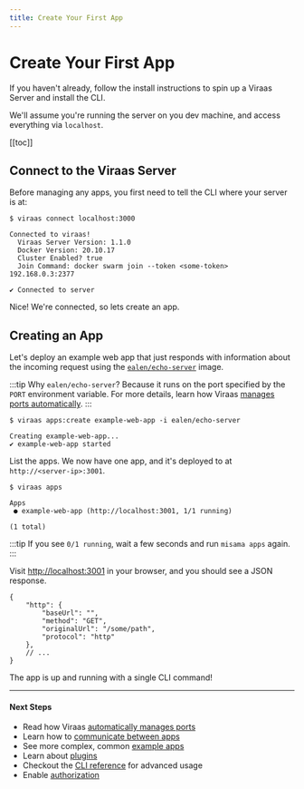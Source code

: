 ```yaml
---
title: Create Your First App
---
```


# Create Your First App

If you haven't already, follow the install instructions to spin up a Viraas Server and install the CLI.

We'll assume you're running the server on you dev machine, and access everything via `localhost`.

[[toc]]

## Connect to the Viraas Server

Before managing any apps, you first need to tell the CLI where your server is at:

```bash:no-line-numbers
$ viraas connect localhost:3000

Connected to viraas!
  Viraas Server Version: 1.1.0
  Docker Version: 20.10.17
  Cluster Enabled? true
  Join Command: docker swarm join --token <some-token> 192.168.0.3:2377

✔ Connected to server
```

Nice! We're connected, so lets create an app.

## Creating an App

Let's deploy an example web app that just responds with information about the incoming request using the [`ealen/echo-server`](https://hub.docker.com/r/ealen/echo-server) image.

:::tip Why <code>ealen/echo-server</code>?
Because it runs on the port specified by the `PORT` environment variable. For more details, learn how Viraas [manages ports automatically](/guide/port-management).
:::

```bash:no-line-numbers{1}
$ viraas apps:create example-web-app -i ealen/echo-server

Creating example-web-app...
✔ example-web-app started
```

List the apps. We now have one app, and it's deployed to at `http://<server-ip>:3001`.

```:no-line-numbers
$ viraas apps

Apps
 ● example-web-app (http://localhost:3001, 1/1 running)

(1 total)
```

:::tip
If you see `0/1 running`, wait a few seconds and run `misama apps` again.
:::

Visit <http://localhost:3001> in your browser, and you should see a JSON response.

```json:no-line-numbers
{
    "http": {
        "baseUrl": "",
        "method": "GET",
        "originalUrl": "/some/path",
        "protocol": "http"
    },
    // ...
}
```

The app is up and running with a single CLI command!

---

#### Next Steps

- Read how Viraas [automatically manages ports](/guide/port-management)
- Learn how to [communicate between apps](/guide/app-communication)
- See more complex, common [example apps](/guide/examples)
- Learn about [plugins](/plugins)
- Checkout the [CLI reference](/reference/cli) for advanced usage
- Enable [authorization](/authorization)
